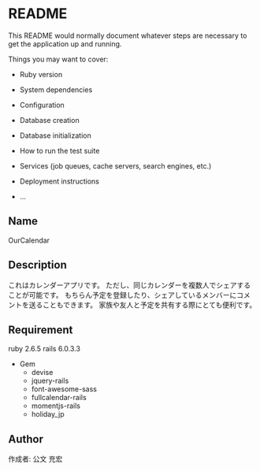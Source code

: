 # README

This README would normally document whatever steps are necessary to get the
application up and running.

Things you may want to cover:

* Ruby version

* System dependencies

* Configuration

* Database creation

* Database initialization

* How to run the test suite

* Services (job queues, cache servers, search engines, etc.)

* Deployment instructions

* ...

## Name
OurCalendar

## Description
これはカレンダーアプリです。
ただし、同じカレンダーを複数人でシェアすることが可能です。
もちらん予定を登録したり、シェアしているメンバーにコメントを送ることもできます。
家族や友人と予定を共有する際にとても便利です。

## Requirement
ruby 2.6.5
rails 6.0.3.3

- Gem
  - devise
  - jquery-rails
  - font-awesome-sass
  - fullcalendar-rails
  - momentjs-rails
  - holiday_jp


## Author
作成者: 公文 充宏
